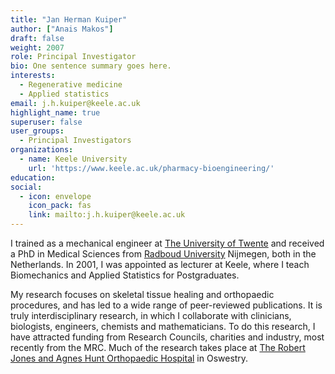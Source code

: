 ```yaml
---
title: "Jan Herman Kuiper"
author: ["Anais Makos"]
draft: false
weight: 2007
role: Principal Investigator
bio: One sentence summary goes here.
interests:
  - Regenerative medicine
  - Applied statistics
email: j.h.kuiper@keele.ac.uk
highlight_name: true
superuser: false
user_groups:
  - Principal Investigators
organizations:
  - name: Keele University
    url: 'https://www.keele.ac.uk/pharmacy-bioengineering/'
education:
social:
  - icon: envelope
    icon_pack: fas
    link: mailto:j.h.kuiper@keele.ac.uk
---
```


I trained as a mechanical engineer at [The University of Twente](https://www.utwente.nl/en/) and received a PhD in Medical Sciences from [Radboud University](https://www.ru.nl/english/) Nijmegen, both in the Netherlands. In 2001, I was appointed as lecturer at Keele, where I teach Biomechanics and Applied Statistics for Postgraduates. 

My research focuses on skeletal tissue healing and orthopaedic procedures, and has led to a wide range of peer-reviewed publications. It is truly interdisciplinary research, in which I collaborate with clinicians, biologists, engineers, chemists and mathematicians. To do this research, I have attracted funding from Research Councils, charities and industry, most recently from the MRC. Much of the research takes place at [The Robert Jones and Agnes Hunt Orthopaedic Hospital](https://www.rjah.nhs.uk/) in Oswestry.

